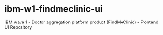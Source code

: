# ibm-w1-findmeclinic-ui
IBM wave 1 - Doctor aggregation platform product (FindMeClinic) - Frontend UI Repository

